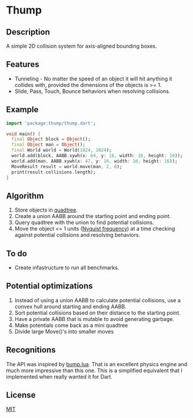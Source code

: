 # Thump

## Description

A simple 2D collision system for axis-aligned bounding boxes.

## Features

- Tunneling - No matter the speed of an object it will hit anything it collides
  with, provided the dimensions of the objects is >= 1.
- Slide, Pass, Touch, Bounce behaviors when resolving collisions.

## Example

```dart
import 'package:thump/thump.dart';

void main() {
  final Object block = Object();
  final Object man = Object();
  final World world = World(1024, 1024);
  world.add(block, AABB.xywh(x: 64, y: 16, width: 16, height: 16));
  world.add(man, AABB.xywh(x: 47, y: 16, width: 16, height: 16));
  MoveResult result = world.move(man, 2, 0);
  print(result.collisions.length);
}
```

## Algorithm

1) Store objects in [quadtree](https://en.wikipedia.org/wiki/Quadtree).
1) Create a union AABB around the starting point and ending point.
1) Query quadtree with the union to find potential collisions.
1) Move the object <= 1 units ([Nyquist
   frequency](https://en.wikipedia.org/wiki/Nyquist_frequency)) at a time
   checking against potential collisions and resolving behaviors.

## To do

- Create infastructure to run all benchmarks.

## Potential optimizations

1) Instead of using a union AABB to calculate potential collisions, use a convex
   hull around starting and ending AABB.
1) Sort potential collisions based on their distance to the starting point.
1) Have a private AABB that is mutable to avoid generating garbage.
1) Make potentials come back as a mini quadtree
1) Divide large Move()'s into smaller moves

## Recognitions

The API was inspired by [bump.lua](https://github.com/kikito/bump.lua).  That is
an excellent physics engine and much more impressive than this one.  This is a
simplified equivalent that I implemented when really wanted it for Dart.

## License

[MIT](https://opensource.org/license/mit)
